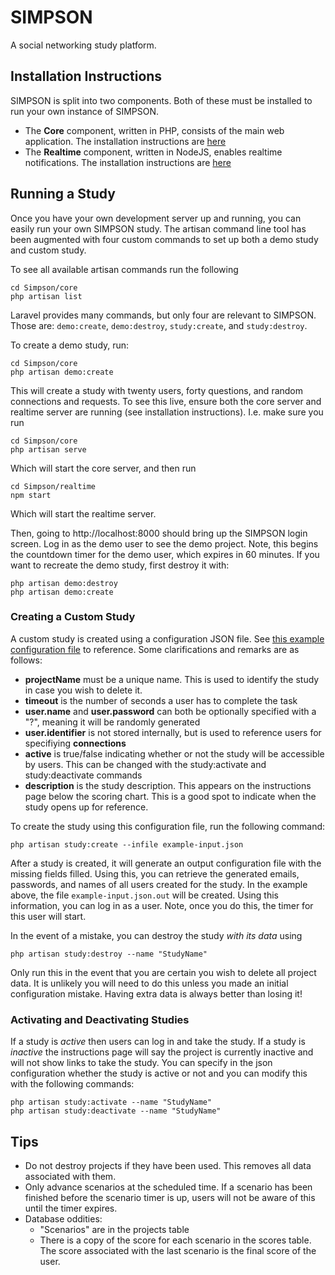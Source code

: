SIMPSON
=======

A social networking study platform.

Installation Instructions
-------------------------

SIMPSON is split into two components. Both of these must be installed to run your own instance of SIMPSON.

- The <b>Core</b> component, written in PHP, consists of the main web application. The installation instructions are [here](/core/readme.md)
- The <b>Realtime</b> component, written in NodeJS, enables realtime notifications. The installation instructions are [here](/realtime/readme.md)

Running a Study
---------------

Once you have your own development server up and running, you can easily run your own SIMPSON study. The artisan command line tool has been augmented with four custom commands to set up both a demo study and custom study.

To see all available artisan commands run the following

```
cd Simpson/core
php artisan list
```

Laravel provides many commands, but only four are relevant to SIMPSON. Those are: `demo:create`, `demo:destroy`, `study:create`, and `study:destroy`.

To create a demo study, run:

```
cd Simpson/core
php artisan demo:create
```

This will create a study with twenty users, forty questions, and random connections and requests. To see this live, ensure both the core server and realtime server are running (see installation instructions). I.e. make sure you run
```
cd Simpson/core
php artisan serve
```
Which will start the core server, and then run
```
cd Simpson/realtime
npm start
```
Which will start the realtime server.

Then, going to http://localhost:8000 should bring up the SIMPSON login screen. Log in as the demo user to see the demo project. Note, this begins the countdown timer for the demo user, which expires in 60 minutes. If you want to recreate the demo study, first destroy it with:

```
php artisan demo:destroy
php artisan demo:create
```

### Creating a Custom Study ###
A custom study is created using a configuration JSON file. See [this example configuration file](core/example-input.json) to reference. Some clarifications and remarks are as follows:

- <b>projectName</b> must be a unique name. This is used to identify the study in case you wish to delete it.
- <b>timeout</b> is the number of seconds a user has to complete the task
- <b>user.name</b> and <b>user.password</b> can both be optionally specified with a "?", meaning it will be randomly generated
- <b>user.identifier</b> is not stored internally, but is used to reference users for specifiying <b>connections</b>
- <b>active</b> is true/false indicating whether or not the study will be accessible by users. This can be changed with the study:activate and study:deactivate commands
- <b>description</b> is the study description. This appears on the instructions page below the scoring chart. This is a good spot to indicate when the study opens up for reference.

To create the study using this configuration file, run the following command:

```
php artisan study:create --infile example-input.json
```

After a study is created, it will generate an output configuration file with the missing fields filled. Using this, you can retrieve the generated emails, passwords, and names of all users created for the study. In the example above, the file `example-input.json.out` will be created. Using this information, you can log in as a user. Note, once you do this, the timer for this user will start.

In the event of a mistake, you can destroy the study <i>with its data</i> using
```
php artisan study:destroy --name "StudyName"
```

Only run this in the event that you are certain you wish to delete all project data. It is unlikely you will need to do this unless you made an initial configuration mistake. Having extra data is always better than losing it!

### Activating and Deactivating Studies ###
If a study is <i>active</i> then users can log in and take the study. If a study is <i>inactive</i> the instructions page will say the project is currently inactive and will not show links to take the study. You can specify in the json configuration whether the study is active or not and you can modify this with the following commands:


```
php artisan study:activate --name "StudyName"
php artisan study:deactivate --name "StudyName"
```


Tips
----

- Do not destroy projects if they have been used. This removes all data associated with them.
- Only advance scenarios at the scheduled time. If a scenario has been finished before the scenario timer is up, users will not be aware of this until the timer expires.
- Database oddities:
	- "Scenarios" are in the projects table
	- There is a copy of the score for each scenario in the scores table. The score associated with the last scenario is the final score of the user.